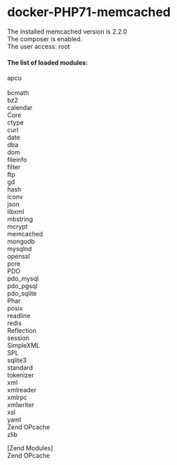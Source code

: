 # docker-PHP71-memcached

The installed memcached version is 2.2.0<br />
The composer is enabled.<br />
The user access: root<br />

#### The list of loaded modules:
apcu<br /><br />
bcmath<br />
bz2<br />
calendar<br />
Core<br />
ctype<br />
curl<br />
date<br />
dba<br />
dom<br />
fileinfo<br />
filter<br />
ftp<br />
gd<br />
hash<br />
iconv<br />
json<br />
libxml<br />
mbstring<br />
mcrypt<br />
memcached<br />
mongodb<br />
mysqlnd<br />
openssl<br />
pcre<br />
PDO<br />
pdo_mysql<br />
pdo_pgsql<br />
pdo_sqlite<br />
Phar<br />
posix<br />
readline<br />
redis<br />
Reflection<br />
session<br />
SimpleXML<br />
SPL<br />
sqlite3<br />
standard<br />
tokenizer<br />
xml<br />
xmlreader<br />
xmlrpc<br />
xmlwriter<br />
xsl<br />
yaml<br />
Zend OPcache<br />
zlib<br />

[Zend Modules]<br />
Zend OPcache